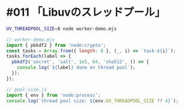 # #011 「Libuvのスレッドプール」

```bash
UV_THREADPOOL_SIZE=8 node worker-demo.mjs
```

```javascript
// worker-demo.mjs
import { pbkdf2 } from 'node:crypto';
const tasks = Array.from({ length: 8 }, (_, i) => `task-${i}`);
tasks.forEach(label => {
  pbkdf2('secret', 'salt', 1e5, 64, 'sha512', () => {
    console.log(`${label} done on thread pool`);
  });
});
```

```javascript
// pool-size.js
import { env } from 'node:process';
console.log(`thread pool size: ${env.UV_THREADPOOL_SIZE ?? 4}`);
```
